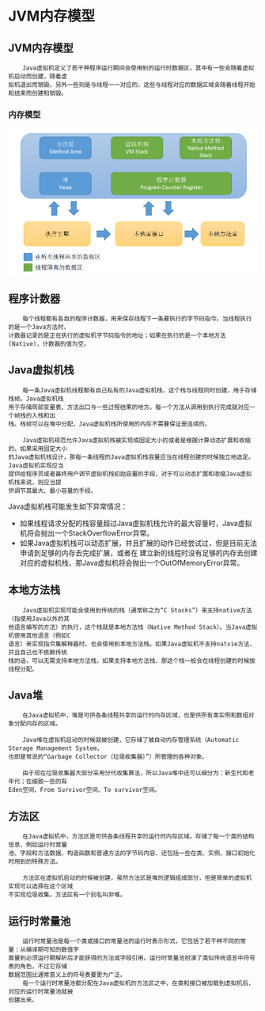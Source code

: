 <!--
title: JVM内存模型
keywords: JVM内存模型,内存模型,JVM
date: 2019-05-04 21:30:35
-->
# JVM内存模型

## JVM内存模型
        Java虚拟机定义了若干种程序运行期间会使用到的运行时数据区，其中有一些会随着虚拟机启动而创建，随着虚
    拟机退出而销毁。另外一些则是与线程一一对应的，这些与线程对应的数据区域会随着线程开始和结束而创建和销毁。

### 内存模型
 ![内存模型](JvmMemoryModal/pic1.png  "内存模型")
 
## 程序计数器
        每个线程都有各自的程序计数器，用来保存线程下一条要执行的字节码指令。当线程执行的是一个Java方法时，
    计数器记录的是正在执行的虚拟机字节码指令的地址；如果在执行的是一个本地方法(Native)，计数器的值为空。

## Java虚拟机栈

        每一条Java虚拟机线程都有自己私有的Java虚拟机栈，这个栈与线程同时创建，用于存储栈帧。Java虚拟机栈
    用于存储局部变量表、方法出口与一些过程结果的地方。每一个方法从调用到执行完成就对应一个帧栈的入栈和出
    栈。栈帧可以在堆中分配，Java虚拟机栈所使用的内存不需要保证是连续的。 
    
        Java虚拟机规范允许Java虚拟机栈被实现成固定大小的或者是根据计算动态扩展和收缩的。如果采用固定大小
    的Java虚拟机栈设计，那每一条线程的Java虚拟机栈容量应当在线程创建的时候独立地选定。Java虚拟机实现应当
    提供给程序员或者最终用户调节虚拟机栈初始容量的手段，对于可以动态扩展和收缩Java虚拟机栈来说，则应当提
    供调节其最大、最小容量的手段。 
    
Java虚拟机栈可能发生如下异常情况： 
- 如果线程请求分配的栈容量超过Java虚拟机栈允许的最大容量时，Java虚拟机将会抛出一个StackOverflowError异常。 
- 如果Java虚拟机栈可以动态扩展，并且扩展的动作已经尝试过，但是目前无法申请到足够的内存去完成扩展，或者在
建立新的线程时没有足够的内存去创建对应的虚拟机栈，那Java虚拟机将会抛出一个OutOfMemoryError异常。 

## 本地方法栈
        Java虚拟机实现可能会使用到传统的栈（通常称之为“C Stacks”）来支持native方法（指使用Java以外的其
    他语言编写的方法）的执行，这个栈就是本地方法栈（Native Method Stack）。当Java虚拟机使用其他语言（例如C
    语言）来实现指令集解释器时，也会使用到本地方法栈。如果Java虚拟机不支持natvie方法，并且自己也不依赖传统
    栈的话，可以无需支持本地方法栈，如果支持本地方法栈，那这个栈一般会在线程创建的时候按线程分配。
## Java堆

        在Java虚拟机中，堆是可供各条线程共享的运行时内存区域，也是供所有类实例和数组对象分配内存的区域。 
        
        Java堆在虚拟机启动的时候就被创建，它存储了被自动内存管理系统（Automatic Storage Management System，
    也即是常说的“Garbage Collector（垃圾收集器）”）所管理的各种对象。
    
        由于现在垃圾收集器大部分采用分代收集算法，所以Java堆中还可以细分为：新生代和老年代；在细致一些的有
    Eden空间、From Survivor空间、To survivor空间。

## 方法区

	    在Java虚拟机中，方法区是可供各条线程共享的运行时内存区域。存储了每一个类的结构信息，例如运行时常量
    池、字段和方法数据、构造函数和普通方法的字节码内容、还包括一些在类、实例、接口初始化时用到的特殊方法。 
        
        方法区在虚拟机启动的时候被创建，虽然方法区是堆的逻辑组成部分，但是简单的虚拟机实现可以选择在这个区域
    不实现垃圾收集。方法区有一个别名叫非堆。

## 运行时常量池
        运行时常量池是每一个类或接口的常量池的运行时表示形式，它包括了若干种不同的常量：从编译期可知的数值字
    面量到必须运行期解析后才能获得的方法或字段引用。运行时常量池扮演了类似传统语言中符号表的角色，不过它存储
    数据范围比通常意义上的符号表要更为广泛。 
        每一个运行时常量池都分配在Java虚拟机的方法区之中，在类和接口被加载到虚拟机后，对应的运行时常量池就被
    创建出来。

   
    
    
    
    